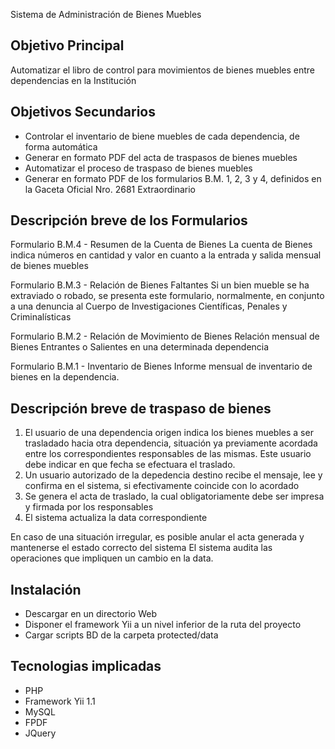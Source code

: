 Sistema de Administración de Bienes Muebles

Objetivo Principal
-------------------
Automatizar el libro de control para movimientos de bienes muebles entre dependencias en la Institución


Objetivos Secundarios
----------------------
 - Controlar el inventario de biene muebles de cada dependencia, de forma automática
 - Generar en formato PDF del acta de traspasos de bienes muebles
 - Automatizar el proceso de traspaso de bienes muebles
 - Generar en formato PDF de los formularios B.M. 1, 2, 3 y 4, definidos en la Gaceta Oficial  Nro. 2681 Extraordinario


Descripción breve de los Formularios
---------------------------------------
Formulario B.M.4 - Resumen de la Cuenta de Bienes
	La cuenta de Bienes indica números en cantidad y valor en cuanto a la entrada y salida mensual de bienes muebles 
    
Formulario B.M.3 - Relación de Bienes Faltantes
	Si un bien mueble se ha extraviado o robado, se presenta este formulario, normalmente, en conjunto a una denuncia al Cuerpo de Investigaciones Científicas, Penales y Criminalísticas 
    
Formulario B.M.2 - Relación de Movimiento de Bienes
        Relación mensual de Bienes Entrantes o Salientes en una determinada dependencia
    
Formulario B.M.1 - Inventario de Bienes
	Informe mensual de inventario de bienes en la dependencia.


Descripción breve de traspaso de bienes
----------------------------------------------
 1. El usuario de una dependencia origen indica los bienes muebles a ser trasladado hacia otra dependencia, situación ya previamente acordada entre los correspondientes responsables de las mismas. Este usuario debe indicar en que fecha se efectuara el traslado.
 2. Un usuario autorizado de la depedencia destino recibe el mensaje, lee y confirma en el sistema, si efectivamente coincide con lo acordado
 3. Se genera el acta de traslado, la cual obligatoriamente debe ser impresa y firmada por los responsables 
 4. El sistema actualiza la data correspondiente

En caso de una situación irregular, es posible anular el acta generada y mantenerse el estado correcto del sistema
El sistema audita las operaciones que impliquen un cambio en la data.

Instalación
------------
 - Descargar en un directorio Web
 - Disponer el framework Yii a un nivel inferior de la ruta del proyecto
 - Cargar scripts BD de la carpeta protected/data


Tecnologias implicadas
----------------------
 - PHP
 - Framework Yii 1.1
 - MySQL
 - FPDF
 - JQuery



